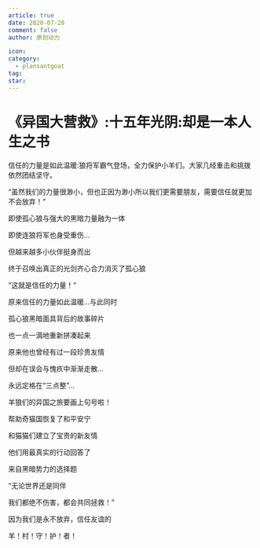 ```yaml
---
article: true
date: 2020-07-28
comment: false
author: 原创动力

icon:
category:
  - plansantgoat
tag:
star:
---
```


# 《异国大营救》:十五年光阴:却是一本人生之书

信任的力量是如此温暖:狼将军霸气登场，全力保护小羊们。大家几经重击和挑拨依然团结坚守。

“虽然我们的力量很渺小，但也正因为渺小所以我们更需要朋友，需要信任就更加不会放弃！”

即使孤心狼与强大的黑暗力量融为一体

即使连狼将军也身受重伤...

但越来越多小伙伴挺身而出

终于召唤出真正的光剑齐心合力消灭了孤心狼

“这就是信任的力量！”

原来信任的力量如此温暖...与此同时

孤心狼黑暗面具背后的故事碎片

也一点一滴地重新拼凑起来

原来他也曾经有过一段珍贵友情

但却在误会与愧疚中渐渐走散...

永远定格在“三点整”...

羊狼们的异国之旅要画上句号啦！

帮助奇猫国恢复了和平安宁

和猫猫们建立了宝贵的新友情

他们用最真实的行动回答了

来自黑暗势力的选择题

“无论世界还是同伴

我们都绝不伤害，都会共同拯救！”

因为我们是永不放弃，信任友谊的

 羊！村！守！护！者！